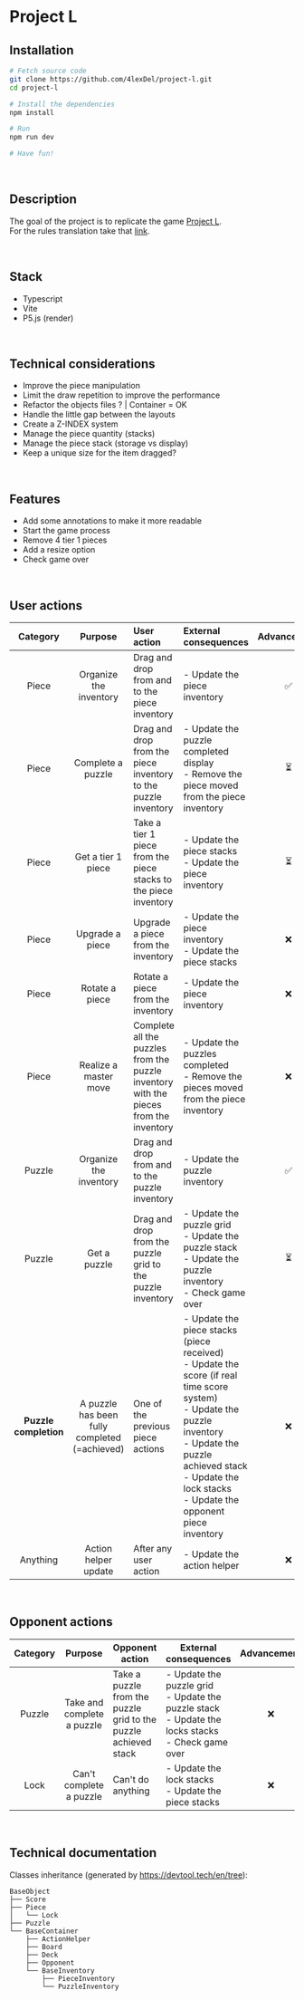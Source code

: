 # Project L

## Installation
```bash
# Fetch source code
git clone https://github.com/4lexDel/project-l.git
cd project-l
```
```bash
# Install the dependencies
npm install
```
```bash
# Run
npm run dev
```
```bash
# Have fun!
```

<br>

## Description
The goal of the project is to replicate the game [Project L](https://cdn.1j1ju.com/medias/82/ee/c6-project-l-rulebook.pdf).  
For the rules translation take that [link](https://biblio.brossard.ca/jeux_societe/regles/project_l_regles.pdf).

<br>

## Stack
- Typescript
- Vite
- P5.js (render)

<br>

## Technical considerations
- Improve the piece manipulation
- Limit the draw repetition to improve the performance
- Refactor the objects files ? | Container = OK
- Handle the little gap between the layouts
- Create a Z-INDEX system
- Manage the piece quantity (stacks)
- Manage the piece stack (storage vs display)
- Keep a unique size for the item dragged?

<br>

## Features
- Add some annotations to make it more readable
- Start the game process
- Remove 4 tier 1 pieces
- Add a resize option
- Check game over

<br>

## User actions

| **Category** | **Purpose** | **User action** | **External consequences** | **Advancement** |
|:---:|:---:|:---|:---|:---:|
| Piece | Organize the inventory | Drag and drop from and to the piece inventory | - Update the piece inventory | ✅ |
| Piece | Complete a puzzle | Drag and drop from the piece inventory to the puzzle inventory | - Update the puzzle completed display<br>- Remove the piece moved from the piece inventory | ⏳ |
| Piece | Get a tier 1 piece | Take a tier 1 piece from the piece stacks to the piece inventory | - Update the piece stacks<br>- Update the piece inventory | ⏳ |
| Piece | Upgrade a piece | Upgrade a piece from the inventory | - Update the piece inventory<br>- Update the piece stacks | ❌ |
| Piece | Rotate a piece | Rotate a piece from the inventory | - Update the piece inventory | ❌ |
| Piece | Realize a master move | Complete all the puzzles from the puzzle inventory with the pieces from the inventory | - Update the puzzles completed<br>- Remove the pieces moved from the piece inventory | ❌ |
| Puzzle | Organize the inventory | Drag and drop from and to the puzzle inventory | - Update the puzzle inventory | ✅ |
| Puzzle | Get a puzzle | Drag and drop from the puzzle grid to the puzzle inventory | - Update the puzzle grid<br>- Update the puzzle stack<br>- Update the puzzle inventory<br>- Check game over | ⏳ |
| **Puzzle completion** | A puzzle has been fully completed (=achieved) | One of the previous piece actions | - Update the piece stacks (piece received)<br>- Update the score (if real time score system)<br>- Update the puzzle inventory<br>- Update the puzzle achieved stack - Update the lock stacks<br>- Update the opponent piece inventory | ❌ |
| Anything | Action helper update | After any user action | - Update the action helper | ❌ |

<br>

## Opponent actions

| **Category** | **Purpose** | **Opponent action** | **External consequences** | **Advancement** |
|:---:|:---:|---|---|:---:|
| Puzzle | Take and complete a puzzle | Take a puzzle from the puzzle grid to the puzzle achieved stack | - Update the puzzle grid<br>- Update the puzzle stack<br>- Update the locks stacks<br>- Check game over | ❌ |
| Lock | Can't complete a puzzle | Can't do anything | - Update the lock stacks<br>- Update the piece stacks | ❌ |

<br>

## Technical documentation
Classes inheritance (generated by https://devtool.tech/en/tree):  
```
BaseObject  
├── Score  
├── Piece  
│   └── Lock  
├── Puzzle  
└── BaseContainer  
    ├── ActionHelper  
    ├── Board  
    ├── Deck  
    ├── Opponent  
    └── BaseInventory  
        ├── PieceInventory  
        └── PuzzleInventory  
```